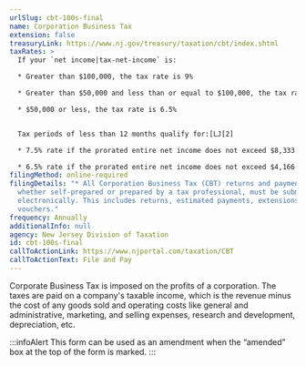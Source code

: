 ```yaml
---
urlSlug: cbt-100s-final
name: Corporation Business Tax
extension: false
treasuryLink: https://www.nj.gov/treasury/taxation/cbt/index.shtml
taxRates: >
  If your `net income|tax-net-income` is:

  * Greater than $100,000, the tax rate is 9%

  * Greater than $50,000 and less than or equal to $100,000, the tax rate is 7.5%

  * $50,000 or less, the tax rate is 6.5%


  Tax periods of less than 12 months qualify for:[LJ[2]

  * 7.5% rate if the prorated entire net income does not exceed $8,333 per month

  * 6.5% rate if the prorated entire net income does not exceed $4,166 per month
filingMethod: online-required
filingDetails: "* All Corporation Business Tax (CBT) returns and payments,
  whether self-prepared or prepared by a tax professional, must be submitted
  electronically. This includes returns, estimated payments, extensions, and
  vouchers."
frequency: Annually
additionalInfo: null
agency: New Jersey Division of Taxation
id: cbt-100s-final
callToActionLink: https://www.njportal.com/taxation/CBT
callToActionText: File and Pay
---
```

Corporate Business Tax is imposed on the profits of a corporation. The taxes are paid on a company's taxable income, which is the revenue minus the cost of any goods sold and operating costs like general and administrative, marketing, and selling expenses, research and development, depreciation, etc.  

:::infoAlert 
 This form can be used as an amendment when the “amended” box at the top of the form is marked.
:::